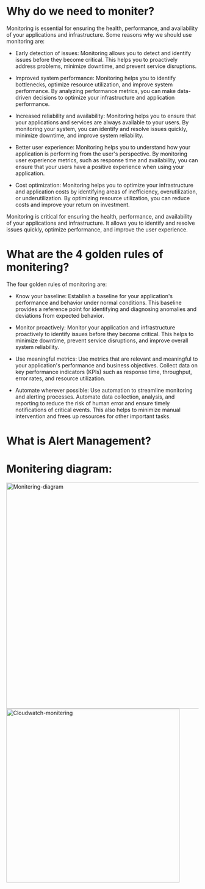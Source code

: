 # Why do we need to moniter?

Monitoring is essential for ensuring the health, performance, and availability of your applications and infrastructure. Some reasons why we should use monitoring are:

- Early detection of issues: Monitoring allows you to detect and identify issues before they become critical. This helps you to proactively address problems, minimize downtime, and prevent service disruptions.

- Improved system performance: Monitoring helps you to identify bottlenecks, optimize resource utilization, and improve system performance. By analyzing performance metrics, you can make data-driven decisions to optimize your infrastructure and application performance.

- Increased reliability and availability: Monitoring helps you to ensure that your applications and services are always available to your users. By monitoring your system, you can identify and resolve issues quickly, minimize downtime, and improve system reliability.

- Better user experience: Monitoring helps you to understand how your application is performing from the user's perspective. By monitoring user experience metrics, such as response time and availability, you can ensure that your users have a positive experience when using your application.

- Cost optimization: Monitoring helps you to optimize your infrastructure and application costs by identifying areas of inefficiency, overutilization, or underutilization. By optimizing resource utilization, you can reduce costs and improve your return on investment.

Monitoring is critical for ensuring the health, performance, and availability of your applications and infrastructure. It allows you to identify and resolve issues quickly, optimize performance, and improve the user experience.

#
# What are the 4 golden rules of monitering?

The four golden rules of monitoring are:

- Know your baseline: Establish a baseline for your application's performance and behavior under normal conditions. This baseline provides a reference point for identifying and diagnosing anomalies and deviations from expected behavior.

- Monitor proactively: Monitor your application and infrastructure proactively to identify issues before they become critical. This helps to minimize downtime, prevent service disruptions, and improve overall system reliability.

- Use meaningful metrics: Use metrics that are relevant and meaningful to your application's performance and business objectives. Collect data on key performance indicators (KPIs) such as response time, throughput, error rates, and resource utilization.

- Automate wherever possible: Use automation to streamline monitoring and alerting processes. Automate data collection, analysis, and reporting to reduce the risk of human error and ensure timely notifications of critical events. This also helps to minimize manual intervention and frees up resources for other important tasks.

#
# What is Alert Management?

#
# Monitering diagram:

<img width="591" alt="Monitering-diagram" src="https://user-images.githubusercontent.com/129315605/235124691-ce5032ac-a880-403f-8bc8-c4b942b33123.png">
<img width="454" alt="Cloudwatch-monitering" src="https://user-images.githubusercontent.com/129315605/235125004-a89341a6-9925-40e6-9ea2-44db5a949b64.png">






